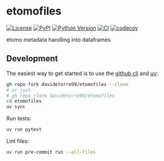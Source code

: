 # etomofiles

[![License](https://img.shields.io/pypi/l/etomofiles.svg?color=green)](https://github.com/davidetorre99/etomofiles/raw/main/LICENSE)
[![PyPI](https://img.shields.io/pypi/v/etomofiles.svg?color=green)](https://pypi.org/project/etomofiles)
[![Python Version](https://img.shields.io/pypi/pyversions/etomofiles.svg?color=green)](https://python.org)
[![CI](https://github.com/davidetorre99/etomofiles/actions/workflows/ci.yml/badge.svg)](https://github.com/davidetorre99/etomofiles/actions/workflows/ci.yml)
[![codecov](https://codecov.io/gh/davidetorre99/etomofiles/branch/main/graph/badge.svg)](https://codecov.io/gh/davidetorre99/etomofiles)

etomo metadata handling into dataframes

## Development

The easiest way to get started is to use the [github cli](https://cli.github.com)
and [uv](https://docs.astral.sh/uv/getting-started/installation/):

```sh
gh repo fork davidetorre99/etomofiles --clone
# or just
# gh repo clone davidetorre99/etomofiles
cd etomofiles
uv sync
```

Run tests:

```sh
uv run pytest
```

Lint files:

```sh
uv run pre-commit run --all-files
```
